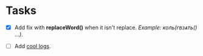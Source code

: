 # Tasks

- [X] Add fix with **replaceWord()** when it isn't replace. *Example: коль(гвзѧть() ...)*.
- [ ] Add [cool logs](https://github.com/shawarmateam/cool-logs).

